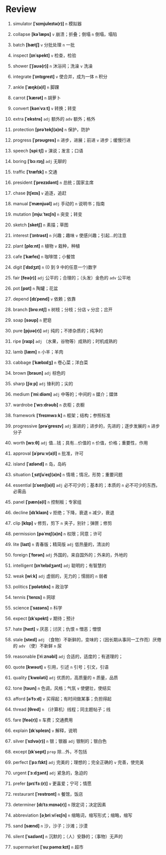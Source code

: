 # Review

1. simulator **[ˈsɪmjuleɪtə(r)]** `n` 模拟器

2. collapse **[kəˈlæps]** `v` 崩溃；折叠；倒塌 `n` 倒塌，塌陷

3. batch **[bætʃ]** `v` 分批处理 `n` 一批

4. inspect **[ɪnˈspekt]** `v` 检查，检验

5. shower **[ˈʃaʊə(r)]** `n` 沐浴间；洗澡 `v` 洗澡

6. integrate **[ˈɪntɪɡreɪt]** `v` 使合并，成为一体 `n` 积分

7. ankle **[ˈæŋk(ə)l]** `n` 脚踝

8. carrot **[ˈkærət]** `n` 胡萝卜

9. convert **[kənˈvɜːt]** `v` 转换；转变

10. extra **[ˈekstrə]** `adj` 额外的 `adv` 额外；格外

11. protection **[prəˈtekʃ(ə)n]** `n` 保护，防护

12. progress **[ˈprəʊɡres]** `n` 进步，进展；前进 `v` 进步；缓慢行进

13. speech **[spiːtʃ]** `v` 演说；发言；口语

14. boring **[ˈbɔːrɪŋ]** `adj` 无聊的

15. traffic **[ˈtræfɪk]** `n` 交通

16. president **[ˈprezɪdənt]** `n` 总统；国家主席

17. chase **[tʃeɪs]** `v` 追逐，追赶

18. manual **[ˈmænjuəl]** `adj` 手动的 `n` 说明书；指南

19. mutation **[mjuːˈteɪʃn]** `n` 突变；转变

20. sketch **[sketʃ]** `n` 素描；草图

21. interest **[ˈɪntrəst]** `n` 兴趣；趣味 `v` 使感兴趣；引起...的注意

22. plant **[plɑːnt]** `n` 植物 `v` 栽种，种植

23. cafe **[ˈkæfeɪ]** `n` 咖啡馆；小餐馆

24. digit **[ˈdɪdʒɪt]** `n` (0 到 9 中的任意一个)数字

25. fair **[feə(r)]** `adj` 公平的；合理的；（头发）金色的 `adv` 公平地

26. pot **[pɒt]** `n` 陶罐；花盆

27. depend **[dɪˈpend]** `v` 依赖；依靠

28. branch **[brɑːntʃ]** `n` 树枝；分枝；分店 `v` 分岔；岔开

29. soap **[səʊp]** `n` 肥皂

30. pure **[pjʊə(r)]** `adj` 纯的；不掺杂质的；纯净的

31. ripe **[raɪp]** `adj` （水果，谷物等）成熟的；时机成熟的

32. lamb **[læm]** `n` 小羊；羊肉

33. cabbage **[ˈkæbɪdʒ]** `n` 卷心菜；洋白菜

34. brown **[braʊn]** `adj` 棕色的

35. sharp **[ʃɑːp]** `adj` 锋利的；尖的

36. medium **[ˈmiːdiəm]** `adj` 中等的；中间的 `n` 媒介；媒体

37. wardrobe **[ˈwɔːdrəʊb]** `n` 衣柜；衣橱

38. framework **[ˈfreɪmwɜːk]** `n` 框架；结构；参照标准

39. progressive **[prəˈɡresɪv]** `adj` 渐进的；进步的，先进的；逐步发展的 `n` 进步分子

40. worth **[wɜːθ]** `adj` 值...钱；具有...价值的 `n` 价值，价格；重要性，作用

41. approval **[əˈpruːv(ə)l]** `n` 批准，许可

42. island **[ˈaɪlənd]** `n` 岛，岛屿

43. situation **[ˌsɪtʃuˈeɪʃ(ə)n]** `n` 情境；情况，形势；重要问题

44. essential **[ɪˈsenʃ(ə)l]** `adj` 必不可少的；基本的；本质的 `n` 必不可少的东西，必需品

45. panel **[ˈpæn(ə)l]** `n` 控制板；专家组

46. decline **[dɪˈklaɪn]** `v` 拒绝；下降，衰退 `n` 减少，衰退

47. clip **[klɪp]** `v` 修剪，剪下 `n` 夹子，别针；弹匣；修剪

48. permission **[pəˈmɪʃ(ə)n]** `n` 权限；同意；许可

49. lite **[laɪt]** `n` 青春版；精简版 `adj` 低热量的，清淡的

50. foreign **[ˈfɒrən]** `adj` 外国的，来自国外的；外来的，外地的

51. intelligent **[ɪnˈtelɪdʒənt]** `adj` 聪明的；有智慧的

52. weak **[wiːk]** `adj` 虚弱的，无力的；懦弱的 `n` 弱者

53. politics **[ˈpɒlətɪks]** `n` 政治学

54. tennis **[ˈtenɪs]** `n` 网球

55. science **[ˈsaɪəns]** `n` 科学

56. expect **[ɪkˈspekt]** `v` 期待；预计

57. hate **[heɪt]** `v` 厌恶；讨厌；仇恨 `n` 憎恶；憎恨

58. stale **[steɪl]** `adj` （食物）不新鲜的，变味的；（因长期从事同一工作而）厌倦的 `adv` （使）不新鲜 `n` 尿

59. reasonable **[ˈriːznəbl]** `adj` 合适的，适度的；有道理的；

60. quote **[kwəʊt]** `v` 引用，引述 `n` 引号；引文，引语

61. quality **[ˈkwɒləti]** `adj` 优质的，高质量的 `n` 质量，品质

62. tone **[təʊn]** `n` 色调，风格；气氛 `v` 使健壮，使结实

63. afford **[əˈfɔːd]** `v` 买得起；有时间做某事；负担得起

64. thread **[θred]** `n` （计算机）线程；同主题帖子；线

65. fare **[feə(r)]** `n` 车费；交通费用

66. explain **[ɪkˈspleɪn]** `v` 解释，说明

67. silver **[ˈsɪlvə(r)]** `n` 银；银器 `adj` 银制的；银白色

68. except **[ɪkˈsept]** `prep` 除...外，不包括

69. perfect **[ˈpɜːfɪkt]** `adj` 完美的；理想的；完全正确的 `v` 完善，使完美

70. urgent **[ˈɜːdʒənt]** `adj` 紧急的，急迫的

71. prefer **[prɪˈfɜː(r)]** `v` 更喜爱；宁可；情愿

72. restaurant **[ˈrestrɒnt]** `n` 餐馆，饭店

73. determiner **[dɪˈtɜːmɪnə(r)]** `n` 限定词；决定因素

74. abbreviation **[əˌbriːviˈeɪʃn]** `n` 缩略词，缩写形式；缩略，缩写

75. sand **[sænd]** `n` 沙，沙子；沙滩；沙漠

76. silent **[ˈsaɪlənt]** `n` 沉默的；（人）安静的；（事物）无声的

77. supermarket **[ˈsuːpəmɑːkɪt]** `n` 超市
